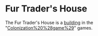 # Fur Trader's House

The Fur Trader's House is a [building](building) in the "[Colonization%20%28game%29](Colonization)" games.